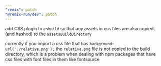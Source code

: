 ```yaml
---
"remix": patch
"@remix-run/dev": patch
---
```


add CSS plugin to `esbuild` so that any assets in css files are also copied (and hashed) to the `assetsBuildDirectory`

currently if you import a css file that has `background: url('./relative.png');` the `relative.png` file is not copied to the build directory, which is a problem when dealing with npm packages that have css files with font files in them like fontsource
